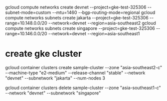 gcloud compute networks create devnet --project=gke-test-325306 --subnet-mode=custom --mtu=1460 --bgp-routing-mode=regional
gcloud compute networks subnets create jakarta --project=gke-test-325306 --range=10.148.0.0/20 --network=devnet --region=asia-southeast2
gcloud compute networks subnets create singapore --project=gke-test-325306 --range=10.146.0.0/20 --network=devnet --region=asia-southeast1


# create gke cluster
gcloud container clusters create sample-cluster --zone "asia-southeast2-c" --machine-type "e2-medium" --release-channel "stable" --network "devnet" --subnetwork "jakarta" --num-nodes 3

gcloud container clusters delete sample-cluster --zone "asia-southeast1-c" --network "devnet" --subnetwork "singapore"

